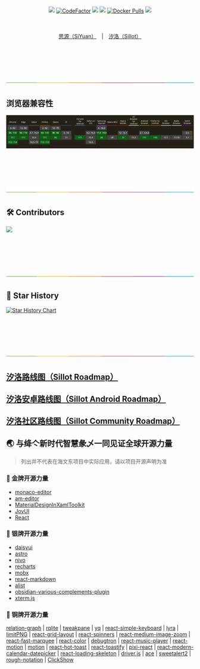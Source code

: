 <p align="center">
<br><br>
<a href="https://app.codacy.com/gh/Hi-Windom/Sillot/dashboard?utm_source=gh&utm_medium=referral&utm_content=&utm_campaign=Badge_grade"><img src="https://app.codacy.com/project/badge/Grade/3106acfdbc5041118d800c5b4f2f935d" style="cursor:pointer;height: 25px;margin: 1px auto;"/></a>
<a href="https://www.codefactor.io/repository/github/hi-windom/sillot"><img src="https://www.codefactor.io/repository/github/hi-windom/sillot/badge" alt="CodeFactor" style="cursor:pointer;height: 25px;margin: 1px auto;"/></a>
<a href="https://codecov.io/gh/Hi-Windom/Sillot" >
 <img src="https://codecov.io/gh/Hi-Windom/Sillot/branch/master/graph/badge.svg?token=C6PLVT0R2V" style="cursor:pointer;height: 25px;margin: 1px auto;"/></a>
<a title="Downloads" target="_blank" href="https://github.com/Hi-Windom/Sillot/releases"><img src="https://img.shields.io/github/downloads/Hi-Windom/Sillot/total.svg?style=flat-square&color=A26738&logo=github" style="cursor:pointer;height: 25px;margin: 1px auto;"/></a>
<a title="Docker Pulls" target="_blank" href="https://hub.docker.com/r/soltus/sillot"><img alt="Docker Pulls" src="https://img.shields.io/docker/pulls/soltus/sillot?color=99CCFF&label=pulls&logo=docker&logoColor=99CCFF" style="cursor:pointer;height: 25px;margin: 1px auto;"/></a>
<a title="Hits" target="_blank" href="https://github.com/Hi-Windom/Sillot"><img src="https://hits.b3log.org/Hi-Windom/Sillot.svg" style="cursor:pointer;height: 25px;margin: 1px auto;"/></a>
<!-- <a target="_blank" href="https://discord.gg/QtzNdgNGZY"><img src="https://img.shields.io/badge/Chat-white?logo=discord&style=social" style="cursor:pointer;height: 25px;margin: 1px auto;"/></a> -->
</p>

<p align="center">
<br><br>
<a href="README_zh_CN.md">思源（SiYuan）</a>&emsp;|&emsp;<a href="README_Sillot.md">汐洛（Sillot）</a>
</p>

<p align="center">
<br><br><br><br><br>
<img alt="split" src="./.github/split.png"/>
</p>

## 浏览器兼容性

<img src="screenshots/sillot/es2022.png"/>

<p align="center">
<br><br><br><br><br>
<img alt="split" src="./.github/split.png"/>
</p>

## 🛠️ Contributors

<a href="https://github.com/Hi-Windom/Sillot/graphs/contributors">
   <img src="https://contrib.rocks/image?repo=Hi-Windom/Sillot" />
</a>

<p align="center">
<br><br><br><br><br>
<img alt="split" src="./.github/split.png"/>
</p>

## 🌟 Star History

[![Star History Chart](https://api.star-history.com/svg?repos=Hi-Windom/Sillot&type=Timeline)](https://star-history.com/#Hi-Windom/Sillot&Timeline)

<p align="center">
<br><br><br><br><br>
<img alt="split" src="./.github/split.png"/>
<h2><a href="https://github.com/orgs/Hi-Windom/projects/2/views/2">汐洛路线图（Sillot Roadmap）</a></h2>
<h2><a href="https://github.com/orgs/Hi-Windom/projects/3/views/2">汐洛安卓路线图（Sillot Android Roadmap）</a></h2>
<h2><a href="https://github.com/orgs/Hi-Windom/projects/4/views/2">汐洛社区路线图（Sillot Community Roadmap）</a></h2>
</p>

## 🌏 与绛亽新时代智慧彖乄一同见证全球开源力量

> 列出并不代表在海文东项目中实际应用，请以项目开源声明为准

### 🥇 金牌开源力量

- [monaco-editor](https://github.com/microsoft/monaco-editor)
- [am-editor](https://github.com/red-axe/am-editor)
- [MaterialDesignInXamlToolkit](https://github.com/MaterialDesignInXAML/MaterialDesignInXamlToolkit)
- [JoyUI](https://github.com/mui/material-ui)
- [React](https://github.com/facebook/react)

### 🥈 银牌开源力量

- [daisyui](https://github.com/saadeghi/daisyui)
- [astro](https://github.com/withastro/astro)
- [nivo](https://github.com/plouc/nivo)
- [recharts](https://github.com/recharts/recharts)
- [mobx](https://github.com/mobxjs/mobx)
- [react-markdown](https://github.com/remarkjs/react-markdown)
- [alist](https://github.com/alist-org/alist)
- [obsidian-various-complements-plugin](https://github.com/tadashi-aikawa/obsidian-various-complements-plugin)
- [xterm.js](https://github.com/xtermjs/xterm.js)

### 🥉 铜牌开源力量

[relation-graph](https://github.com/seeksdream/relation-graph) | [rqlite](https://github.com/rqlite/rqlite) | [tweakpane](https://github.com/cocopon/tweakpane) | [yq](https://github.com/mikefarah/yq) | [react-simple-keyboard](https://github.com/hodgef/react-simple-keyboard) | [lyra](https://github.com/LyraSearch/lyra) | [limitPNG](https://github.com/nullice/limitPNG) | [react-grid-layout](https://github.com/react-grid-layout/react-grid-layout) | [react-spinners](https://github.com/davidhu2000/react-spinners) | [react-medium-image-zoom](https://github.com/rpearce/react-medium-image-zoom) | [react-fast-marquee](https://github.com/justin-chu/react-fast-marquee) | [react-color](https://github.com/casesandberg/react-color) | [debugtron](https://github.com/pd4d10/debugtron) | [react-music-player](https://github.com/lijinke666/react-music-player) | [react-motion](https://github.com/chenglou/react-motion) | [motion](https://github.com/framer/motion) | [react-hot-toast](https://github.com/timolins/react-hot-toast) | [react-toastify](https://github.com/fkhadra/react-toastify) | [pixi-react](https://github.com/pixijs/pixi-react) | [react-modern-calendar-datepicker](https://github.com/Kiarash-Z/react-modern-calendar-datepicker) | [react-loading-skeleton](https://github.com/dvtng/react-loading-skeleton) | [driver.js](https://github.com/kamranahmedse/driver.js) | [ace](https://github.com/ajaxorg/ace) | [sweetalert2](https://github.com/sweetalert2/sweetalert2) | [rough-notation](https://github.com/rough-stuff/rough-notation) | [ClickShow](https://github.com/cuiliang/ClickShow)
